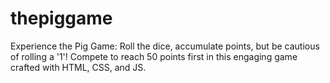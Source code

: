# thepiggame
Experience the Pig Game: Roll the dice, accumulate points, but be cautious of rolling a '1'! Compete to reach 50 points first in this engaging game crafted with HTML, CSS, and JS.
